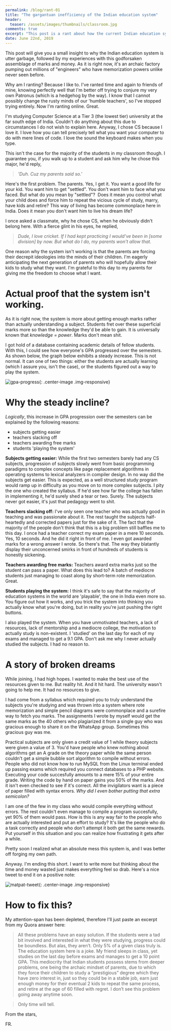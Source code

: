 ```yaml
---
permalink: /blog/rant-01
title: "The gargantuan inefficiency of the Indian education system"
header:
  teaser: /assets/images/thumbnails/classroom.jpg
comments: true
excerpt: "This post is a rant about how the current Indian education system is doing more harm than good."
date: June 22nd, 2019
---
```


<style>
  .center-image{
      margin: 0 auto;
      display: block;
  }
</style>

This post will give you a small insight to why the Indian education system is utter garbage, followed by my experiences with this godforsaken assemblage of marks and money. As it is right now, it's an archaic factory pumping out millions of "engineers" who have memorization powers unlike never seen before. 

Why am I ranting? Because I like to. I've ranted time and again to friends of mine, knowing perfectly well that I'm better off trying to conjure my very own Patronus (which is a hedgehog by the way). I know that I cannot possibly change the rusty minds of our 'humble teachers', so I've stopped trying entirely. Now I'm ranting online. Great. 

I'm studying Computer Science at a Tier 3 (the lowest tier) university at the far south edge of India. Couldn't do anything about this due to circumstances I do not wish to explain here. Anyway, I chose CS because I love it. I love how you can tell precisely tell what you want your computer to do with mere lines of code. I love the sound the keyboard makes when you type. 

This isn't the case for the majority of the students in my classroom though. I guarantee you, if you walk up to a student and ask him why he chose this major, he'd reply,
> *'Duh. Cuz my parents said so.'*

Here's the first problem. The parents. Yes, I get it. You want a good life for your kid. You want him to get "settled". You don't want him to face what you faced. But what do you mean by "settled"?  Does it mean you control what your child does and force him to repeat the vicious cycle of study, marry, have kids and retire? This way of living has become commonplace here in India. Does it mean you don't want him to live his dream life? 

I once asked a classmate, why he chose CS, when he obviously didn't belong here. With a fierce glint in his eyes, he replied, 
> *Dude, I love cricket. If I had kept practicing I would've been in [some division] by now. But what do I do, my parents won't allow that.*

One reason why the system isn't working is that the parents are forcing their decrepit ideologies into the minds of their children. I'm eagerly anticipating the next generation of parents who will hopefully allow their kids to study what they want. I'm grateful to this day to my parents for giving me the freedom to choose what I want.

# Actual proof that the system isn't working. 

As it is right now, the system is more about getting enough marks rather than actually understanding a subject. Students fret over these superficial marks more so than the knowledge they'd be able to gain. It is universally known that *knowledge = power*. Marks don't mean shit.

I got hold of a database containing academic details of fellow students. With this, I could see how everyone's GPA progressed over the semesters. As shown below, the graph below exhibits a steady increase. This is not normal. It can one of two things: either the students are actually learning (which I assure you, isn't the case), or the students figured out a way to play the system.

![gpa-progress](/assets/images/rant-01/gpa-progress.png "Semester + 1 because there's no Semester 0. Duh."){: .center-image .img-responsive}

# Why the steady incline? 

 *Logically*, this increase in GPA progression over the semesters can be explained by the following reasons:

* subjects getting easier
* teachers slacking off
* teachers awarding free marks
* students 'playing the system'

**Subjects getting easier:**
  While the first two semesters barely had any CS subjects, progression of subjects slowly went from basic programming paradigms to complex concepts like page replacement algorithms in operating systems to lexical analyzers in compiler design. In no way did the subjects get easier. This is expected, as a well structured study program would ramp up in difficulty as you move on to more complex subjects. I pity the one who created the syllabus. If he'd see how far the college has fallen in implementing it, he'd surely shed a tear or two. Surely. The subjects never got easier, it's just that pedagogy went to shit.

**Teachers slacking off:**
  I've only seen one teacher who was actually good in teaching and was passionate about it. The rest taught the subjects half-heartedly and corrected papers just for the sake of it. The fact that the majority of the people don't think that this is a big problem still baffles me to this day. I once had a teacher correct my exam paper in a mere 10 seconds. Yes, 10 seconds. And he did it right in front of me. I even got awarded marks for a wrong answer I wrote. So there's that. The way they blatantly display their unconcerned smirks in front of hundreds of students is honestly sickening.

**Teachers awarding free marks:**
  Teachers award extra marks just so the student can pass a paper. What does this lead to? A batch of mediocre students just managing to coast along by short-term rote memorization. Great. 

**Students playing the system:**
  I think it's safe to say that the majority of education systems in the world are 'playable', the one in India even more so. You figure out how it works, and you trick the system into thinking you actually know what you're doing, but in reality you're just pushing the right buttons. 
  
I also played the system. When you have unmotivated teachers, a lack of resources, lack of mentorship and a mediocre college, the motivation to actually study is non-existent. I 'studied' on the last day for each of my exams and managed to get a 9.1 GPA. Don't ask me why I never actually studied the subjects. I had no reason to.  

# A story of broken dreams

While joining, I had high hopes. I wanted to make the best use of the resources given to me. But reality hit. And it hit hard. The university wasn't going to help me. It had no resources to give.

I had come from a syllabus which required you to truly understand the subjects you're studying and was thrown into a system where rote memorization and simple pencil diagrams were commonplace and a surefire way to fetch you marks. The assignments I wrote by myself would get the same marks as the 40 others who plagiarized it from a single guy who was gracious enough to share it on the WhatsApp group. Sometimes this gracious guy was me. 

Practical subjects are only given a credit value of 1 while theory subjects were given a value of 3. You'd have people who knew nothing about algorithms get an A grade on the theory paper while the same person couldn't get a simple bubble sort algorithm to compile without errors. People who did not know how to run MySQL from the Linux terminal ended up passing exams which required you connect databases to a PHP website. Executing your code succesfully amounts to a mere 15% of your entire grade. Writing the code by hand on paper gains you 50% of the marks. And it isn't even checked to see if it's correct. All the invigilators want is a piece of paper filled with syntax errors.
*Why did I even bother putting that extra semicolon?*

I am one of the few in my class who would compile everything without errors. The rest couldn't even manage to compile a program succesfully, yet 90% of them would pass. How is this is any way fair to the people who are actually interested and put an effort to study? It's like the people who do a task correctly and people who don't attempt it both get the same rewards. Put yourself in this situation and you can realize how frustrating it gets after a while.

Pretty soon I realized what an absolute mess this system is, and I was better off forging my own path.

Anyway. I'm ending this short. I want to write more but thinking about the time and money wasted just makes everything feel so drab. Here's a nice tweet to end it on a positive note:

![matpat-tweet](/assets/images/rant-01/matpat-tweet.png "So true."){: .center-image .img-responsive}

# How to fix this?

My attention-span has been depleted, therefore I'll just paste an excerpt from my Quora answer here: 

> All these problems have an easy solution. If the students were a tad bit involved and interested in what they were studying, progress could be boundless. But alas, they aren’t. Only 5% of a given class truly is. 
The education system here is a joke. My friend sleeps in class, yet studies on the last day before exams and manages to get a 10 point GPA. This mediocrity that Indian students possess stems from deeper problems, one being the archaic mindset of parents, due to which they force their children to study a “prestigious” degree which they have zero interest in, just so they could be in a stable job, earn just enough money for their eventual 2 kids to repeat the same process, and retire at the age of 60 filled with regret. I don’t see this problem going away anytime soon.

> Only time will tell.

From the stars, 

FR. 
